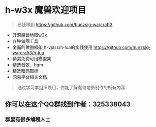 # h-w3x 魔兽欢迎项目

> 已迁移到 https://github.com/hunzsig-warcraft3

 * 开源魔兽地图w3x
 * 各种做图工具
 * 全面的做图框架 h-vjass/h-lua的实践使用 https://github.com/hunzsig-warcraft3/h-lua
 * 精美免费可用模型集
 * 精选音效、bgm
 * 精选暗亮图标
 * 网易平台相关文档
 
> 通过学习本组织项目，你能了解魔兽地图制作的所有内容

## 你可以在这个QQ群找到作者：325338043
### 群里有很多编程人士
